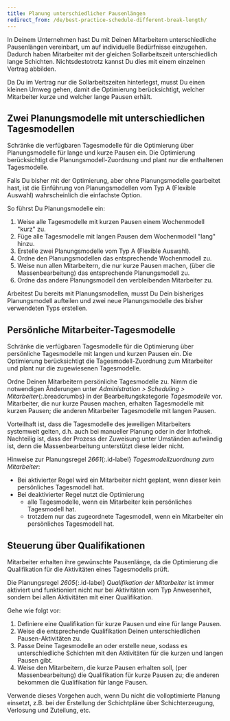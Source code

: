 ```yaml
---
title: Planung unterschiedlicher Pausenlängen
redirect_from: /de/best-practice-schedule-different-break-length/
---
```


In Deinem Unternehmen hast Du mit Deinen Mitarbeitern unterschiedliche Pausenlängen vereinbart, um auf individuelle Bedürfnisse einzugehen. Dadurch haben Mitarbeiter mit der gleichen Sollarbeitszeit unterschiedlich lange Schichten. Nichtsdestotrotz kannst Du dies mit einem einzelnen Vertrag abbilden.

Da Du im Vertrag nur die Sollarbeitszeiten hinterlegst, musst Du einen kleinen Umweg gehen, damit die Optimierung berücksichtigt, welcher Mitarbeiter kurze und welcher lange Pausen erhält.

## Zwei Planungsmodelle mit unterschiedlichen Tagesmodellen

Schränke die verfügbaren Tagesmodelle für die Optimierung über Planungsmodelle für lange und kurze Pausen ein. Die Optimierung berücksichtigt die Planungsmodell-Zuordnung und plant nur die enthaltenen Tagesmodelle.

Falls Du bisher mit der Optimierung, aber ohne Planungsmodelle gearbeitet hast, ist die Einführung von Planungsmodellen vom Typ A (Flexible Auswahl) wahrscheinlich die einfachste Option.

So führst Du Planungsmodelle ein:

1. Weise alle Tagesmodelle mit kurzen Pausen einem Wochenmodell "kurz" zu.
2. Füge alle Tagesmodelle mit langen Pausen dem Wochenmodell "lang" hinzu.
3. Erstelle zwei Planungsmodelle vom Typ A (Flexible Auswahl).
4. Ordne den Planungsmodellen das entsprechende Wochenmodell zu.
5. Weise nun allen Mitarbeitern, die nur kurze Pausen machen, (über die Massenbearbeitung) das entsprechende Planungsmodell zu.
6. Ordne das andere Planungsmodell den verbleibenden Mitarbeiter zu.

Arbeitest Du bereits mit Planungsmodellen, musst Du Dein bisheriges Planungsmodell aufteilen und zwei neue Planungsmodelle des bisher verwendeten Typs erstellen.

## Persönliche Mitarbeiter-Tagesmodelle

Schränke die verfügbaren Tagesmodelle für die Optimierung über persönliche Tagesmodelle mit langen und kurzen Pausen ein. Die Optimierung berücksichtigt die Tagesmodell-Zuordnung zum Mitarbeiter und plant nur die zugewiesenen Tagesmodelle.

Ordne Deinen Mitarbeitern persönliche Tagesmodelle zu. Nimm die notwendigen Änderungen unter *Administration > Scheduling > Mitarbeiter*{:.breadcrumbs} in der Bearbeitungskategorie *Tagesmodelle* vor. Mitarbeiter, die nur kurze Pausen machen, erhalten Tagesmodelle mit kurzen Pausen; die anderen Mitarbeiter Tagesmodelle mit langen Pausen.

Vorteilhaft ist, dass die Tagesmodelle des jeweiligen Mitarbeiters systemweit gelten, d.h. auch bei manueller Planung oder in der Infothek. Nachteilig ist, dass der Prozess der Zuweisung unter Umständen aufwändig ist, denn die Massenbearbeitung unterstützt diese leider nicht.

Hinweise zur Planungsregel *2661*{:.id-label} *Tagesmodellzuordnung zum Mitarbeiter*:

* Bei aktivierter Regel wird ein Mitarbeiter nicht geplant, wenn dieser kein persönliches Tagesmodell hat.
* Bei deaktivierter Regel nutzt die Optimierung
    - alle Tagesmodelle, wenn ein Mitarbeiter kein persönliches Tagesmodell hat.
    - trotzdem nur das zugeordnete Tagesmodell, wenn ein Mitarbeiter ein persönliches Tagesmodell hat.

## Steuerung über Qualifikationen

Mitarbeiter erhalten ihre gewünschte Pausenlänge, da die Optimierung die Qualifikation für die Aktivitäten eines Tagesmodells prüft.

Die Planungsregel *2605*{:.id-label} *Qualifikation der Mitarbeiter* ist immer aktiviert und funktioniert nicht nur bei Aktivitäten vom Typ Anwesenheit, sondern bei allen Aktivitäten mit einer Qualifikation.

Gehe wie folgt vor:

1. Definiere eine Qualifikation für kurze Pausen und eine für lange Pausen.
2. Weise die entsprechende Qualifikation Deinen unterschiedlichen Pausen-Aktivitäten zu.
3. Passe Deine Tagesmodelle an oder erstelle neue, sodass es unterschiedliche Schichten mit den Aktivitäten für die kurzen und langen Pausen gibt.
4. Weise den Mitarbeitern, die kurze Pausen erhalten soll, (per Massenbearbeitung) die Qualifikation für kurze Pausen zu; die anderen bekommen die Qualifikation für lange Pausen.

Verwende dieses Vorgehen auch, wenn Du nicht die volloptimierte Planung einsetzt, z.B. bei der Erstellung der Schichtpläne über Schichterzeugung, Verlosung und Zuteilung, etc.
